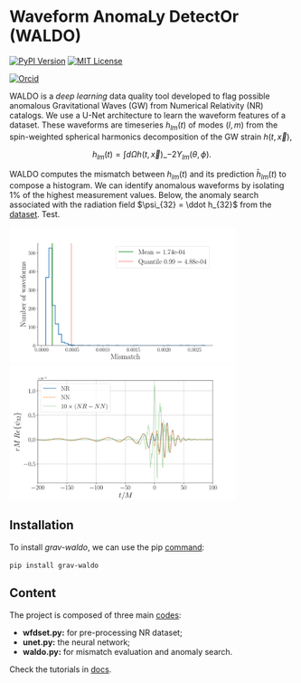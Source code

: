 # **Waveform AnomaLy DetectOr (WALDO)**

[![PyPI Version](https://img.shields.io/pypi/v/grav-waldo?color=)](https://pypi.org/project/grav-waldo/)
[![MIT License](https://img.shields.io/badge/license-MIT-blue.svg)](https://github.com/tiberioap/grav_waldo/blob/main/LICENSE)

[![Orcid](https://img.shields.io/badge/orcid-A6CE39?style=for-the-badge&logo=orcid&logoColor=white)](https://orcid.org/0000-0003-1856-6881)

WALDO is a *deep learning* data quality tool developed to flag possible anomalous Gravitational Waves (GW) from Numerical Relativity (NR) catalogs.
We use a U-Net architecture to learn the waveform features of a dataset. These waveforms are timeseries $h_{lm}(t)$ of modes $(l,m)$ from the spin-weighted spherical harmonics decomposition of the GW strain $h(t,\vec x)$,

$$h_{lm}(t) = \int d\Omega h(t, \vec x)\_{-2}Y_{lm}(\theta, \phi) .$$ 

WALDO computes the mismatch between $h_{lm}(t)$ and its prediction $\bar h_{lm}(t)$ to compose a histogram. We can identify anomalous waveforms by isolating 1% of the highest measurement values. Below, the anomaly search associated with the radiation field $\psi_{32} = \ddot h_{32}$ from the [dataset](https://github.com/tiberioap/waldo/blob/main/simulations_ID.txt). Test.

<p float="central">
  <img src="figs/hist.png" width="400" />
  <img src="figs/wf.png" width="400" /> 
</p>

## Installation

To install *grav-waldo*, we can use the pip [command](https://pypi.org/project/grav-waldo/):

```pip install grav-waldo```

## Content

The project is composed of three main [codes](https://github.com/tiberioap/waldo/tree/main/waldo):
* **wfdset.py:** for pre-processing NR dataset;
* **unet.py:** the neural network;
* **waldo.py:** for mismatch evaluation and anomaly search.

Check the tutorials in [docs](https://github.com/tiberioap/waldo/tree/main/docs).

